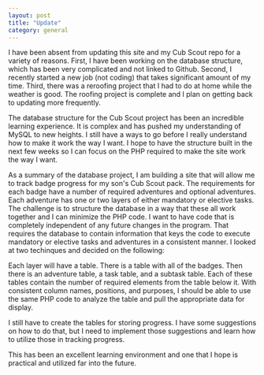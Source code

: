 ```yaml
---
layout: post
title: "Update"
category: general
---
```


I have been absent from updating this site and my Cub Scout repo for a variety of reasons.  First, I have been working on the database structure, which has been very complicated and not linked to Github.  Second, I recently started a new job (not coding) that takes significant amount of my time.  Third, there was a reroofing project that I had to do at home while the weather is good.  The roofing project is complete and I plan on getting back to updating more frequently.

The database structure for the Cub Scout project has been an incredible learning experience.  It is complex and has pushed my understanding of MySQL to new heights.  I still have a ways to go before I really understand how to make it work the way I want.  I hope to have the structure built in the next few weeks so I can focus on the PHP required to make the site work the way I want.  

As a summary of the database project, I am building a site that will allow me to track badge progress for my son's Cub Scout pack.  The requirements for each badge have a number of required adventures and optional adventures.  Each adventure has one or two layers of either mandatory or elective tasks.  The challenge is to structure the database in a way that these all work together and I can minimize the PHP code.  I want to have code that is completely independent of any future changes in the program.  That requires the database to contain information that keys the code to execute mandatory or elective tasks and adventures in a consistent manner.  I looked at two techinques and decided on the following:

Each layer will have a table.  There is a table with all of the badges.  Then there is an adventure table, a task table, and a subtask table.  Each of these tables contain the number of required elements from the table below it.  With consistent column names, positions, and purposes, I should be able to use the same PHP code to analyze the table and pull the appropriate data for display.

I still have to create the tables for storing progress.  I have some suggestions on how to do that, but I need to implement those suggestions and learn how to utilize those in tracking progress.

This has been an excellent learning environment and one that I hope is practical and utilized far into the future.